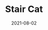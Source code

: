 ---
title: Stair Cat
id: stair-cat
category: photos
license: CC BY 4.0
licenseUrl: https://creativecommons.org/licenses/by/4.0/legalcode
resolution: 3024x4032
date: 2021-08-02
camera: Google Pixel 4a
lens: Pixel 4a back camera
iso: 299
focalLength: 4.38mm
shutterSpeed: 1/50
aperture: f/1.73
---